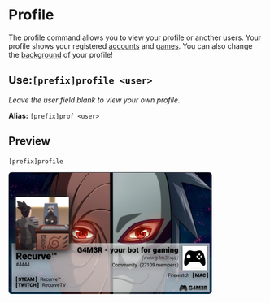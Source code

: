 # Profile

The profile command allows you to view your profile or another users. Your profile shows your registered [accounts](accounts.md) and [games](games.md). You can also change the [background](background.md) of your profile!

## Use:`[prefix]profile <user>`

_Leave the user field blank to view your own profile._

**Alias:** `[prefix]prof <user>`

## Preview

`[prefix]profile`

![](../../.gitbook/assets/profilepreview.png)

